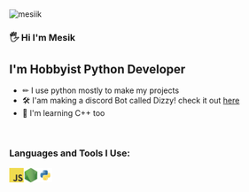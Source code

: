 <img align="center" alt="mesiik" width="150" src="https://cdn.discordapp.com/attachments/781208182344515596/803615133565845584/image0.png" />

### 🖐 Hi I'm Mesik

## I'm Hobbyist Python Developer

- ✏ I use python mostly to make my projects
- 🛠 I'am making a discord Bot called Dizzy! check it out [here](http://dizzy.gq)
- 🧱 I'm learning C++ too

<br />




### Languages and Tools I Use:


<img align="left" alt="JavaScript" width="26px" src="https://raw.githubusercontent.com/github/explore/80688e429a7d4ef2fca1e82350fe8e3517d3494d/topics/javascript/javascript.png" />
<img align="left" alt="Node.js" width="26px" src="https://raw.githubusercontent.com/github/explore/80688e429a7d4ef2fca1e82350fe8e3517d3494d/topics/nodejs/nodejs.png" />
<img align="left" alt="Python" width="26px" src="https://raw.githubusercontent.com/github/explore/80688e429a7d4ef2fca1e82350fe8e3517d3494d/topics/python/python.png" />
